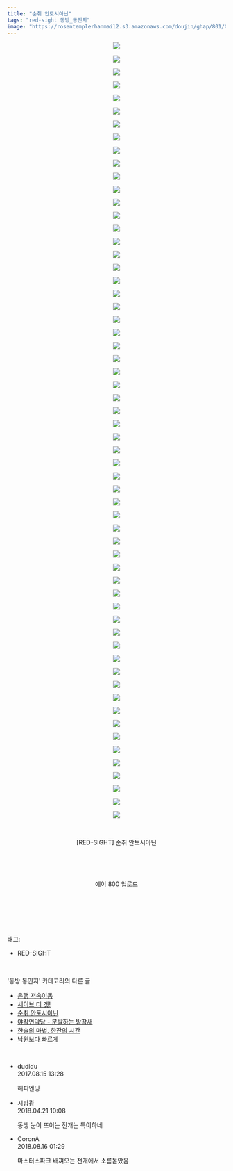 ```yaml
---
title: "순취 안토시아닌"
tags: "red-sight 동방_동인지"
image: "https://rosentemplerhanmail2.s3.amazonaws.com/doujin/ghap/801/001.jpg"
---
```

<div class="article">
<p style="text-align: center; clear: none; float: none;"><img src="{{ site.imgserver12 }}/ghap/801/001.jpg"/></p>
<p style="text-align: center; clear: none; float: none;"><img src="{{ site.imgserver12 }}/ghap/801/002.jpg"/></p>
<p style="text-align: center; clear: none; float: none;"><img src="{{ site.imgserver12 }}/ghap/801/003.jpg"/></p>
<p style="text-align: center; clear: none; float: none;"><img src="{{ site.imgserver12 }}/ghap/801/004.jpg"/></p>
<p style="text-align: center; clear: none; float: none;"><img src="{{ site.imgserver12 }}/ghap/801/005.jpg"/></p>
<p style="text-align: center; clear: none; float: none;"><img src="{{ site.imgserver12 }}/ghap/801/006.jpg"/></p>
<p style="text-align: center; clear: none; float: none;"><img src="{{ site.imgserver12 }}/ghap/801/007.jpg"/></p>
<p style="text-align: center; clear: none; float: none;"><img src="{{ site.imgserver12 }}/ghap/801/008.jpg"/></p>
<p style="text-align: center; clear: none; float: none;"><img src="{{ site.imgserver12 }}/ghap/801/009.jpg"/></p>
<p style="text-align: center; clear: none; float: none;"><img src="{{ site.imgserver12 }}/ghap/801/010.jpg"/></p>
<p style="text-align: center; clear: none; float: none;"><img src="{{ site.imgserver12 }}/ghap/801/011.jpg"/></p>
<p style="text-align: center; clear: none; float: none;"><img src="{{ site.imgserver12 }}/ghap/801/012.jpg"/></p>
<p style="text-align: center; clear: none; float: none;"><img src="{{ site.imgserver12 }}/ghap/801/013.jpg"/></p>
<p style="text-align: center; clear: none; float: none;"><img src="{{ site.imgserver12 }}/ghap/801/014.jpg"/></p>
<p style="text-align: center; clear: none; float: none;"><img src="{{ site.imgserver12 }}/ghap/801/015.jpg"/></p>
<p style="text-align: center; clear: none; float: none;"><img src="{{ site.imgserver12 }}/ghap/801/016.jpg"/></p>
<p style="text-align: center; clear: none; float: none;"><img src="{{ site.imgserver12 }}/ghap/801/017.jpg"/></p>
<p style="text-align: center; clear: none; float: none;"><img src="{{ site.imgserver12 }}/ghap/801/018.jpg"/></p>
<p style="text-align: center; clear: none; float: none;"><img src="{{ site.imgserver12 }}/ghap/801/019.jpg"/></p>
<p style="text-align: center; clear: none; float: none;"><img src="{{ site.imgserver12 }}/ghap/801/020.jpg"/></p>
<p style="text-align: center; clear: none; float: none;"><img src="{{ site.imgserver12 }}/ghap/801/021.jpg"/></p>
<p style="text-align: center; clear: none; float: none;"><img src="{{ site.imgserver12 }}/ghap/801/022.jpg"/></p>
<p style="text-align: center; clear: none; float: none;"><img src="{{ site.imgserver12 }}/ghap/801/023.jpg"/></p>
<p style="text-align: center; clear: none; float: none;"><img src="{{ site.imgserver12 }}/ghap/801/024.jpg"/></p>
<p style="text-align: center; clear: none; float: none;"><img src="{{ site.imgserver12 }}/ghap/801/025.jpg"/></p>
<p style="text-align: center; clear: none; float: none;"><img src="{{ site.imgserver12 }}/ghap/801/026.jpg"/></p>
<p style="text-align: center; clear: none; float: none;"><img src="{{ site.imgserver12 }}/ghap/801/027.jpg"/></p>
<p style="text-align: center; clear: none; float: none;"><img src="{{ site.imgserver12 }}/ghap/801/028.jpg"/></p>
<p style="text-align: center; clear: none; float: none;"><img src="{{ site.imgserver12 }}/ghap/801/029.jpg"/></p>
<p style="text-align: center; clear: none; float: none;"><img src="{{ site.imgserver12 }}/ghap/801/030.jpg"/></p>
<p style="text-align: center; clear: none; float: none;"><img src="{{ site.imgserver12 }}/ghap/801/031.jpg"/></p>
<p style="text-align: center; clear: none; float: none;"><img src="{{ site.imgserver12 }}/ghap/801/032.jpg"/></p>
<p style="text-align: center; clear: none; float: none;"><img src="{{ site.imgserver12 }}/ghap/801/033.jpg"/></p>
<p style="text-align: center; clear: none; float: none;"><img src="{{ site.imgserver12 }}/ghap/801/034.jpg"/></p>
<p style="text-align: center; clear: none; float: none;"><img src="{{ site.imgserver12 }}/ghap/801/035.jpg"/></p>
<p style="text-align: center; clear: none; float: none;"><img src="{{ site.imgserver12 }}/ghap/801/036.jpg"/></p>
<p style="text-align: center; clear: none; float: none;"><img src="{{ site.imgserver12 }}/ghap/801/037.jpg"/></p>
<p style="text-align: center; clear: none; float: none;"><img src="{{ site.imgserver12 }}/ghap/801/038.jpg"/></p>
<p style="text-align: center; clear: none; float: none;"><img src="{{ site.imgserver12 }}/ghap/801/039.jpg"/></p>
<p style="text-align: center; clear: none; float: none;"><img src="{{ site.imgserver12 }}/ghap/801/040.jpg"/></p>
<p style="text-align: center; clear: none; float: none;"><img src="{{ site.imgserver12 }}/ghap/801/041.jpg"/></p>
<p style="text-align: center; clear: none; float: none;"><img src="{{ site.imgserver12 }}/ghap/801/042.jpg"/></p>
<p style="text-align: center; clear: none; float: none;"><img src="{{ site.imgserver12 }}/ghap/801/043.jpg"/></p>
<p style="text-align: center; clear: none; float: none;"><img src="{{ site.imgserver12 }}/ghap/801/044.jpg"/></p>
<p style="text-align: center; clear: none; float: none;"><img src="{{ site.imgserver12 }}/ghap/801/045.jpg"/></p>
<p style="text-align: center; clear: none; float: none;"><img src="{{ site.imgserver12 }}/ghap/801/046.jpg"/></p>
<p style="text-align: center; clear: none; float: none;"><img src="{{ site.imgserver12 }}/ghap/801/047.jpg"/></p>
<p style="text-align: center; clear: none; float: none;"><img src="{{ site.imgserver12 }}/ghap/801/048.jpg"/></p>
<p style="text-align: center; clear: none; float: none;"><img src="{{ site.imgserver12 }}/ghap/801/049.jpg"/></p>
<p style="text-align: center; clear: none; float: none;"><img src="{{ site.imgserver12 }}/ghap/801/050.jpg"/></p>
<p style="text-align: center; clear: none; float: none;"><img src="{{ site.imgserver12 }}/ghap/801/051.jpg"/></p>
<p style="text-align: center; clear: none; float: none;"><img src="{{ site.imgserver12 }}/ghap/801/052.jpg"/></p>
<p style="text-align: center; clear: none; float: none;"><img src="{{ site.imgserver12 }}/ghap/801/053.jpg"/></p>
<p style="text-align: center; clear: none; float: none;"><img src="{{ site.imgserver12 }}/ghap/801/054.jpg"/></p>
<p style="text-align: center; clear: none; float: none;"><img src="{{ site.imgserver12 }}/ghap/801/055.jpg"/></p>
<p style="text-align: center; clear: none; float: none;"><img src="{{ site.imgserver12 }}/ghap/801/056.jpg"/></p>
<p style="text-align: center; clear: none; float: none;"><img src="{{ site.imgserver12 }}/ghap/801/057.jpg"/></p>
<p style="text-align: center; clear: none; float: none;"><img src="{{ site.imgserver12 }}/ghap/801/058.jpg"/></p>
<p style="text-align: center; clear: none; float: none;"><img src="{{ site.imgserver12 }}/ghap/801/059.jpg"/></p>
<p style="text-align: center; clear: none; float: none;"><img src="{{ site.imgserver12 }}/ghap/801/060.jpg"/></p>
<p style="text-align: center; clear: none; float: none;"><br/></p>
<p style="text-align: center; clear: none; float: none;">[RED-SIGHT] 순취 안토시아닌</p>
<p style="text-align: center; clear: none; float: none;"><br/></p>
<p style="text-align: center; clear: none; float: none;"><br/></p>
<p style="text-align: center; clear: none; float: none;">예이 800 업로드</p>
<p style="text-align: center; clear: none; float: none;"><br/></p>
<p><br/></p>
</div><br/>
<div class="tagTrail">
<p>태그: </p>
<ul>
<li>RED-SIGHT</li>
</ul>
</div><br/>
<div class="another">
<p>'동방 동인지' 카테고리의 다른 글</p>
<ul>
<li><a href="/ghap_805">은행 저속이동</a></li>
<li><a href="/ghap_804">세이브 더 겟!</a></li>
<li><a href="/ghap_801">순취 안토시아닌</a></li>
<li><a href="/ghap_800">야작연악담 - 분발하는 밤참새</a></li>
<li><a href="/ghap_799">한술의 마법, 한잔의 시간</a></li>
<li><a href="/ghap_798">낙원보다 빠르게</a></li>
</ul>
</div><br/>
<div class="cb_module cb_fluid">
<div class="cb_wrt cb_profile">
<div class="comment">
<ul>
<li class="cb_thumb_off" id="comment15060079">
<div class="cb_comment_area">
<div class="cb_info_area">
<div class="cb_section">
<span class="cb_nick_name">dudidu</span>
</div>
<div class="cb_section">
<span class="cb_date">2017.08.15 13:28 </span>
</div>
</div>
<div class="cb_dsc_comment">
<p class="cb_dsc">
											해피엔딩
										</p>
</div>
</div></li>
<li class="cb_thumb_off" id="comment15242567">
<div class="cb_comment_area">
<div class="cb_info_area">
<div class="cb_section">
<span class="cb_nick_name">시밤쾅</span>
</div>
<div class="cb_section">
<span class="cb_date">2018.04.21 10:08 </span>
</div>
</div>
<div class="cb_dsc_comment">
<p class="cb_dsc">
											동생 눈이 뜨이는 전개는 특이하네
										</p>
</div>
</div></li>
<li class="cb_thumb_off" id="comment15309621">
<div class="cb_comment_area">
<div class="cb_info_area">
<div class="cb_section">
<span class="cb_nick_name">CoronA</span>
</div>
<div class="cb_section">
<span class="cb_date">2018.08.16 01:29 </span>
</div>
</div>
<div class="cb_dsc_comment">
<p class="cb_dsc">
											마스터스파크 배껴오는 전개에서 소름돋았음
										</p>
</div>
</div></li>
</ul>
</div>
</div><!-- commentList close -->
</div><br/>
